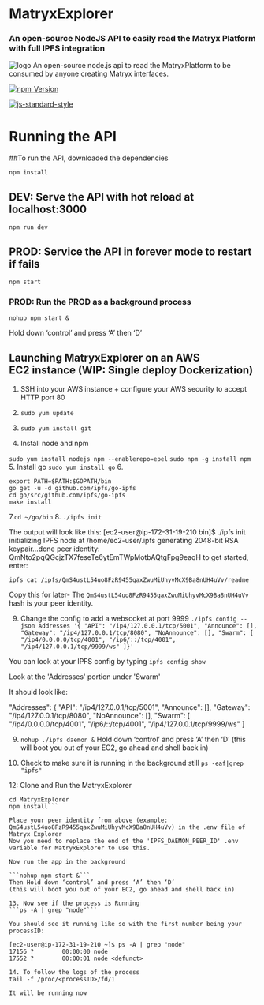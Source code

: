 # MatryxExplorer
### An open-source NodeJS API to easily read the Matryx Platform with full IPFS integration
 ![logo](https://github.com/matryx/matryx-alpha-source/blob/master/assets/Matryx-Logo-Black-1600px.png)
An open-source node.js api to read the MatryxPlatform to be consumed by anyone creating Matryx interfaces.

[![npm_Version](https://img.shields.io/badge/npm-5.7.1-brightgreen.svg)](http://npmjs.com)


[![js-standard-style](https://img.shields.io/badge/code%20style-standard-brightgreen.svg)](http://standardjs.com)


# Running the API

##To run the API, downloaded the dependencies

```
npm install
```
## DEV: Serve the API with hot reload at localhost:3000

```
npm run dev
```

## PROD: Service the API in forever mode to restart if fails

```
npm start
```

### PROD: Run the PROD as a background process

```
nohup npm start &
```

Hold down ‘control’ and press ‘A’ then ‘D’



## Launching MatryxExplorer on an AWS EC2 instance (WIP: Single deploy Dockerization)
1. SSH into your AWS instance + configure your AWS security to accept HTTP port 80

2. ```sudo yum update```

3. ```sudo yum install git```

4. Install node and npm

```sudo yum install nodejs npm --enablerepo=epel```
```sudo npm -g install npm```
5. Install go
```sudo yum install go```
6.
```export PATH=$PATH:/usr/local/go/bin
export PATH=$PATH:$GOPATH/bin
go get -u -d github.com/ipfs/go-ipfs
cd go/src/github.com/ipfs/go-ipfs
make install
```
7.```cd ~/go/bin```
8. ```./ipfs init```

The output will look like this:
[ec2-user@ip-172-31-19-210 bin]$ ./ipfs init
initializing IPFS node at /home/ec2-user/.ipfs
generating 2048-bit RSA keypair...done
peer identity: QmNto2pqQGcjzTX7feseTe6ytEmTWpMotbAQtgFpg9eaqH
to get started, enter:

	ipfs cat /ipfs/QmS4ustL54uo8FzR9455qaxZwuMiUhyvMcX9Ba8nUH4uVv/readme

Copy this for later-
The `QmS4ustL54uo8FzR9455qaxZwuMiUhyvMcX9Ba8nUH4uVv` hash is your peer identity.

9. Change the config to add a websocket at port 9999
```./ipfs config --json Addresses '{ "API": "/ip4/127.0.0.1/tcp/5001", "Announce": [], "Gateway": "/ip4/127.0.0.1/tcp/8080", "NoAnnounce": [], "Swarm": [ "/ip4/0.0.0.0/tcp/4001", "/ip6/::/tcp/4001", "/ip4/127.0.0.1/tcp/9999/ws" ]}'```

You can look at your IPFS config by typing
```ipfs config show```

Look at the 'Addresses' portion under 'Swarm'

It should look like:

"Addresses": {
  "API": "/ip4/127.0.0.1/tcp/5001",
  "Announce": [],
  "Gateway": "/ip4/127.0.0.1/tcp/8080",
  "NoAnnounce": [],
  "Swarm": [
    "/ip4/0.0.0.0/tcp/4001",
    "/ip6/::/tcp/4001",
    "/ip4/127.0.0.1/tcp/9999/ws"
  ]


9. ```nohup ./ipfs daemon &```
Hold down ‘control’ and press ‘A’ then ‘D’
(this will boot you out of your EC2, go ahead and shell back in)

10. Check to make sure it is running in the background still
```ps -eaf|grep "ipfs"```

12: Clone and Run the MatryxExplorer
```git clone https://github.com/matryx/MatryxExplorer
cd MatryxExplorer
npm install```

Place your peer identity from above (example: QmS4ustL54uo8FzR9455qaxZwuMiUhyvMcX9Ba8nUH4uVv) in the .env file of Matryx Explorer
Now you need to replace the end of the 'IPFS_DAEMON_PEER_ID' .env variable for MatryxExplorer to use this.

Now run the app in the background

```nohup npm start &```
Then Hold down ‘control’ and press ‘A’ then ‘D’
(this will boot you out of your EC2, go ahead and shell back in)

13. Now see if the process is Running
```ps -A | grep "node"```

You should see it running like so with the first number being your processID:

[ec2-user@ip-172-31-19-210 ~]$ ps -A | grep "node"
17156 ?        00:00:00 node
17552 ?        00:00:01 node <defunct>

14. To follow the logs of the process
tail -f /proc/<processID>/fd/1

It will be running now
